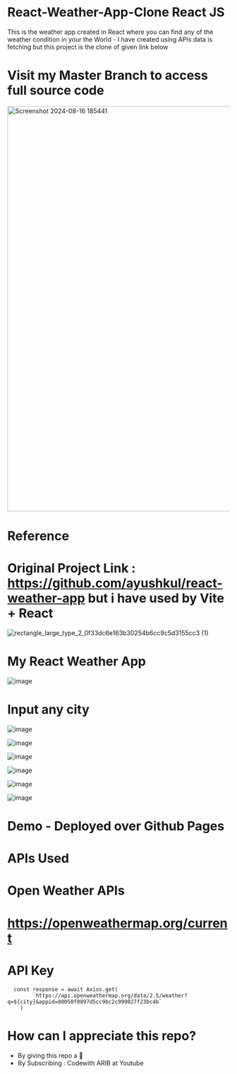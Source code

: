 # React-Weather-App-Clone React JS
This is the weather app created in React where you can find any of the weather condition in your the World - I have created using APIs data is fetching but this project is the clone of given link below
# Visit my Master Branch to access full source code
<img width="917" alt="Screenshot 2024-08-16 185441" src="https://github.com/user-attachments/assets/215028ba-18c0-4475-a842-598b5d9c33f4">

# Reference
# Original Project Link : https://github.com/ayushkul/react-weather-app but i have used by Vite + React

![rectangle_large_type_2_0f33dc6e163b30254b6cc9c5d3155cc3 (1)](https://github.com/user-attachments/assets/592e2b76-539c-47eb-a964-3a623bda0718)

# My React Weather App
![image](https://github.com/user-attachments/assets/61576920-54c8-4f72-a4cd-59b5f2ada336)

# Input any city
![image](https://github.com/user-attachments/assets/046a3916-f4d2-4549-9b54-63d9eaa866a8)

![image](https://github.com/user-attachments/assets/6926014c-cfb2-43e4-99cd-107602208846)

![image](https://github.com/user-attachments/assets/ed72f33e-005a-4361-a744-04413d968e92)

![image](https://github.com/user-attachments/assets/622fbc87-5cc7-4935-a2cd-164c40515416)

![image](https://github.com/user-attachments/assets/f73b2242-2f37-44a6-819f-c2598d2c0477)

![image](https://github.com/user-attachments/assets/f32d42e3-4bd7-4992-9474-4058be8f0c31)

# Demo - Deployed over Github Pages

# APIs Used
# Open Weather APIs

# https://openweathermap.org/current

# API Key
```
  const response = await Axios.get(
        `https://api.openweathermap.org/data/2.5/weather?q=${city}&appid=80050f0897d5cc9bc2c999027f23bc4b`
    )
```

# How can I appreciate this repo?
- By giving this repo a 🌟
- By Subscribing : Codewith ARIB at Youtube

